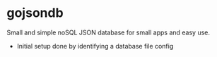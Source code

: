 # gojsondb

Small and simple noSQL JSON database for small apps and easy use.

* Initial setup done by identifying a database file config